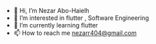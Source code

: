 - 👋 Hi, I’m Nezar Abo-Haielh
- 👀 I’m interested in flutter , Software Engineering
- 🌱 I’m currently learning flutter
- 📫 How to reach me nezarr404@gmail.com

<!---
nezarab404/nezarab404 is a ✨ special ✨ repository because its `README.md` (this file) appears on your GitHub profile.
You can click the Preview link to take a look at your changes.
--->
